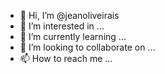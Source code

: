 - 👋 Hi, I’m @jeanoliveirais
- 👀 I’m interested in ...
- 🌱 I’m currently learning ...
- 💞️ I’m looking to collaborate on ...
- 📫 How to reach me ...

<!---
jeanoliveirais/jeanoliveirais is a ✨ special ✨ repository because its `README.md` (this file) appears on your GitHub profile.
You can click the Preview link to take a look at your changes.
--->
